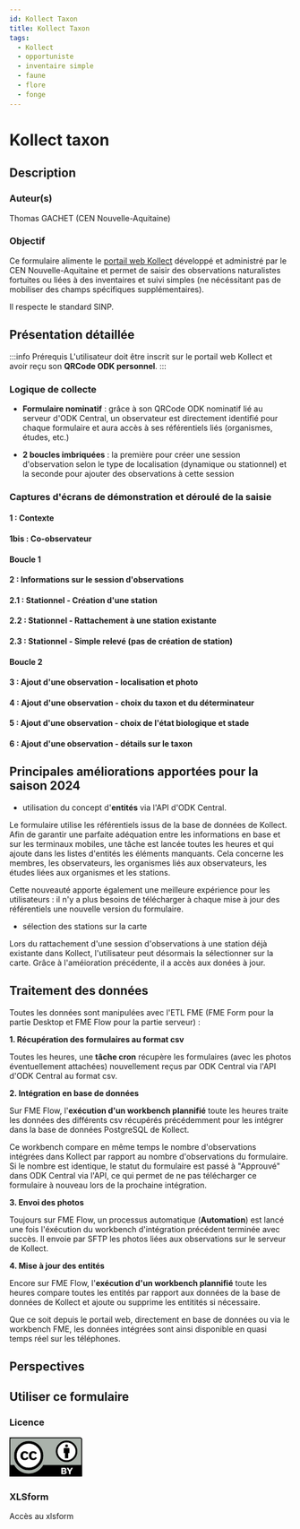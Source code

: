```yaml
---
id: Kollect Taxon
title: Kollect Taxon
tags:
  - Kollect
  - opportuniste
  - inventaire simple
  - faune
  - flore
  - fonge
---
```

# Kollect taxon

## Description
### Auteur(s)
Thomas GACHET (CEN Nouvelle-Aquitaine)


### Objectif

Ce formulaire alimente le [portail web Kollect](https://nouvelle-aquitaine.kollect.fr) développé et administré par le CEN Nouvelle-Aquitaine et permet de saisir des observations naturalistes fortuites ou liées à des inventaires et suivi simples (ne nécéssitant pas de mobiliser des champs spécifiques supplémentaires).

Il respecte le standard SINP.

## Présentation détaillée

:::info Prérequis
L'utilisateur doit être inscrit sur le portail web Kollect et avoir reçu son **QRCode ODK personnel**.
:::

### Logique de collecte


- **Formulaire nominatif** : grâce à son QRCode ODK nominatif lié au serveur d'ODK Central, un observateur est directement identifié pour chaque formulaire et aura accès à ses référentiels liés (organismes, études, etc.)

- **2 boucles imbriquées** : la première pour créer une session d'observation selon le type de localisation (dynamique ou stationnel) et la seconde pour ajouter des observations à cette session


### Captures d'écrans de démonstration et déroulé de la saisie

#### 1 : Contexte

#### 1bis : Co-observateur

#### Boucle 1

#### 2 : Informations sur le session d'observations

#### 2.1 : Stationnel - Création d'une station

#### 2.2 : Stationnel - Rattachement à une station existante

#### 2.3 : Stationnel - Simple relevé (pas de création de station)

#### Boucle 2

#### 3 : Ajout d'une observation - localisation et photo

#### 4 : Ajout d'une observation - choix du taxon et du déterminateur

#### 5 : Ajout d'une observation - choix de l'état biologique et stade

#### 6 : Ajout d'une observation - détails sur le taxon


## Principales améliorations apportées pour la saison 2024

- utilisation du concept d'**entités** via l'API d'ODK Central. 

Le formulaire utilise les référentiels issus de la base de données de Kollect. Afin de garantir une parfaite adéquation entre les informations en base et sur les terminaux mobiles, une tâche est lancée toutes les heures et qui ajoute dans les listes d'entités les éléments manquants. Cela concerne les membres, les observateurs, les organismes liés aux observateurs, les études liées aux organismes et les stations.

Cette nouveauté apporte également une meilleure expérience pour les utilisateurs : il n'y a plus besoins de télécharger à chaque mise à jour des référentiels une nouvelle version du formulaire.

- sélection des stations sur la carte

Lors du rattachement d'une session d'observations à une station déjà existante dans Kollect, l'utilisateur peut désormais la sélectionner sur la carte. Grâce à l'améioration précédente, il a accès aux donées à jour.

## Traitement des données

Toutes les données sont manipulées avec l'ETL FME (FME Form pour la partie Desktop et FME Flow pour la partie serveur) :

**1. Récupération des formulaires au format csv**

Toutes les heures, une **tâche cron** récupère les formulaires (avec les photos éventuellement attachées) nouvellement reçus par ODK Central via l'API d'ODK Central au format csv.

**2. Intégration en base de données**

Sur FME Flow, l'**exécution d'un workbench plannifié** toute les heures traite les données des différents csv récupérés précédemment pour les intégrer dans la base de données PostgreSQL de Kollect.

Ce workbench compare en même temps le nombre d'observations intégrées dans Kollect par rapport au nombre d'observations du formulaire. Si le nombre est identique, le statut du formulaire est passé à "Approuvé" dans ODK Central via l'API, ce qui permet de ne pas télécharger ce formulaire à nouveau lors de la prochaine intégration.

**3. Envoi des photos**

Toujours sur FME Flow, un processus automatique (**Automation**) est lancé une fois l'éxécution du workbench d'intégration précédent terminée avec succès. Il envoie par SFTP les photos liées aux observations sur le serveur de Kollect.

**4. Mise à jour des entités**

Encore sur FME Flow, l'**exécution d'un workbench plannifié** toute les heures compare toutes les entités par rapport aux données de la base de données de Kollect et ajoute ou supprime les entitités si nécessaire.

Que ce soit depuis le portail web, directement en base de données ou via le workbench FME, les données intégrées sont ainsi disponible en quasi temps réel sur les téléphones.


## Perspectives

## Utiliser ce formulaire
### Licence
[![CC-BY](../fichiers/by.png)](https://creativecommons.org/licenses/by/2.0/fr/)
### XLSform
Accès au xlsform